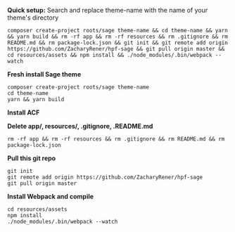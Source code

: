 **Quick setup:**
Search and replace theme-name with the name of your theme's directory

    composer create-project roots/sage theme-name && cd theme-name && yarn && yarn build && rm -rf app && rm -rf resources && rm .gitignore && rm README.md && rm package-lock.json && git init && git remote add origin https://github.com/ZacharyRener/hpf-sage && git pull origin master && cd resources/assets && npm install && ./node_modules/.bin/webpack --watch

**Fresh install Sage theme**

    composer create-project roots/sage theme-name
    cd theme-name
    yarn && yarn build

**Install ACF**

**Delete app/, resources/, .gitignore, .README.md**

    rm -rf app && rm -rf resources && rm .gitignore && rm README.md && rm package-lock.json

**Pull this git repo**

    git init
    git remote add origin https://github.com/ZacharyRener/hpf-sage
    git pull origin master

**Install Webpack and compile**

    cd resources/assets
    npm install
    ./node_modules/.bin/webpack --watch
